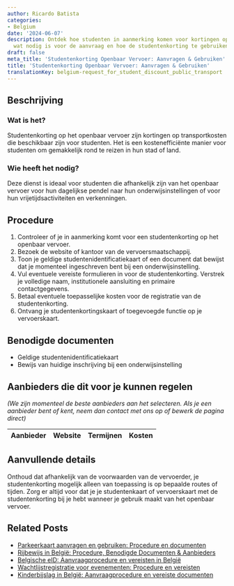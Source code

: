 ```yaml
---
author: Ricardo Batista
categories:
- Belgium
date: '2024-06-07'
description: Ontdek hoe studenten in aanmerking komen voor kortingen op transportkosten,
  wat nodig is voor de aanvraag en hoe de studentenkorting te gebruiken in België.
draft: false
meta_title: 'Studentenkorting Openbaar Vervoer: Aanvragen & Gebruiken'
title: 'Studentenkorting Openbaar Vervoer: Aanvragen & Gebruiken'
translationKey: belgium-request_for_student_discount_public_transport
---
```



## Beschrijving
### Wat is het?
Studentenkorting op het openbaar vervoer zijn kortingen op transportkosten die beschikbaar zijn voor studenten. Het is een kostenefficiënte manier voor studenten om gemakkelijk rond te reizen in hun stad of land.

### Wie heeft het nodig?
Deze dienst is ideaal voor studenten die afhankelijk zijn van het openbaar vervoer voor hun dagelijkse pendel naar hun onderwijsinstellingen of voor hun vrijetijdsactiviteiten en verkenningen.

## Procedure

1. Controleer of je in aanmerking komt voor een studentenkorting op het openbaar vervoer.
2. Bezoek de website of kantoor van de vervoersmaatschappij. 
3. Toon je geldige studentenidentificatiekaart of een document dat bewijst dat je momenteel ingeschreven bent bij een onderwijsinstelling. 
4. Vul eventuele vereiste formulieren in voor de studentenkorting. Verstrek je volledige naam, institutionele aansluiting en primaire contactgegevens.
5. Betaal eventuele toepasselijke kosten voor de registratie van de studentenkorting.
6. Ontvang je studentenkortingskaart of toegevoegde functie op je vervoerskaart.

## Benodigde documenten

- Geldige studentenidentificatiekaart
- Bewijs van huidige inschrijving bij een onderwijsinstelling

## Aanbieders die dit voor je kunnen regelen
_(We zijn momenteel de beste aanbieders aan het selecteren. Als je een aanbieder bent of kent, neem dan contact met ons op of bewerk de pagina direct)_

| Aanbieder       |     Website     |     Termijnen    |       Kosten     |
| :-------------: | :-------------: |  :-------------: | :-------------: |

## Aanvullende details
Onthoud dat afhankelijk van de voorwaarden van de vervoerder, je studentenkorting mogelijk alleen van toepassing is op bepaalde routes of tijden. Zorg er altijd voor dat je je studentenkaart of vervoerskaart met de studentenkorting bij je hebt wanneer je gebruik maakt van het openbaar vervoer.
## Related Posts

- [Parkeerkaart aanvragen en gebruiken: Procedure en documenten](https://tramitit.com/nl/guides/belgium/verzoek_om_parkeerkaart/)
- [Rijbewijs in België: Procedure, Benodigde Documenten & Aanbieders](https://tramitit.com/nl/guides/belgium/verzoek_om_een_rijbewijs/)
- [Belgische eID: Aanvraagprocedure en vereisten in België](https://tramitit.com/nl/guides/belgium/aanvraag_identiteitskaart/)
- [Wachtlijstregistratie voor evenementen: Procedure en vereisten](https://tramitit.com/nl/guides/belgium/inschrijving_in_de_wachtregisters/)
- [Kinderbijslag in België: Aanvraagprocedure en vereiste documenten](https://tramitit.com/nl/guides/belgium/verzoek_om_kinderbijslag/)